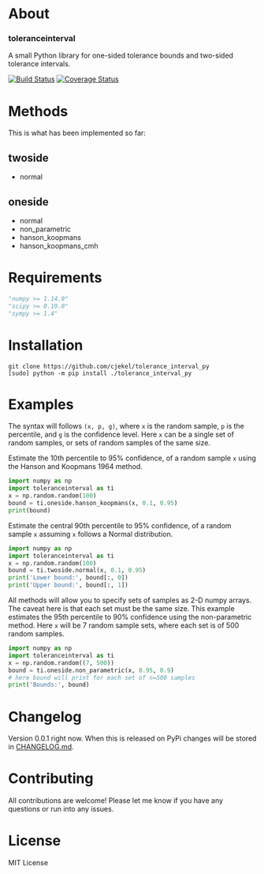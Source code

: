 # About

### toleranceinterval

A small Python library for one-sided tolerance bounds and two-sided tolerance intervals.

[![Build Status](https://travis-ci.com/cjekel/tolerance_interval_py.svg?branch=master)](https://travis-ci.com/cjekel/tolerance_interval_py) [![Coverage Status](https://coveralls.io/repos/github/cjekel/tolerance_interval_py/badge.svg?branch=master)](https://coveralls.io/github/cjekel/tolerance_interval_py?branch=master)

# Methods

This is what has been implemented so far:

## twoside

- normal

## oneside

- normal
- non_parametric
- hanson_koopmans
- hanson_koopmans_cmh

# Requirements

```Python
"numpy >= 1.14.0"
"scipy >= 0.19.0"
"sympy >= 1.4"
```
# Installation

```
git clone https://github.com/cjekel/tolerance_interval_py
[sudo] python -m pip install ./tolerance_interval_py
```

# Examples

The syntax will follows ```(x, p, g)```, where ```x``` is the random sample, ```p``` is the percentile, and ```g``` is the confidence level. Here ```x``` can be a single set of random samples, or sets of random samples of the same size.

Estimate the 10th percentile to 95% confidence, of a random sample ```x``` using the Hanson and Koopmans 1964 method.

```python
import numpy as np
import toleranceinterval as ti
x = np.random.random(100)
bound = ti.oneside.hanson_koopmans(x, 0.1, 0.95)
print(bound)
```

Estimate the central 90th percentile to 95% confidence, of a random sample ```x``` assuming ```x``` follows a Normal distribution.

```python
import numpy as np
import toleranceinterval as ti
x = np.random.random(100)
bound = ti.twoside.normal(x, 0.1, 0.95)
print('Lower bound:', bound[:, 0])
print('Upper bound:', bound[:, 1])
```

All methods will allow you to specify sets of samples as 2-D numpy arrays. The caveat here is that each set must be the same size. This example estimates the 95th percentile to 90% confidence using the non-parametric method. Here ```x``` will be 7 random sample sets, where each set is of 500 random samples.

```python
import numpy as np
import toleranceinterval as ti
x = np.random.random((7, 500))
bound = ti.oneside.non_parametric(x, 0.95, 0.9)
# here bound will print for each set of n=500 samples 
print('Bounds:', bound)
```

# Changelog

Version 0.0.1 right now. When this is released on PyPi changes will be stored in [CHANGELOG.md](https://github.com/cjekel/tolerance_interval_py/blob/master/CHANGELOG.md).

# Contributing

All contributions are welcome! Please let me know if you have any questions or run into any issues.

# License

MIT License


